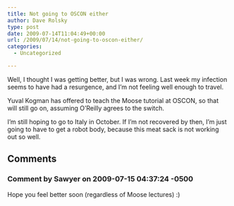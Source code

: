 ```yaml
---
title: Not going to OSCON either
author: Dave Rolsky
type: post
date: 2009-07-14T11:04:49+00:00
url: /2009/07/14/not-going-to-oscon-either/
categories:
  - Uncategorized

---
```

Well, I thought I was getting better, but I was wrong. Last week my infection seems to have had a resurgence, and I&#8217;m not feeling well enough to travel.

Yuval Kogman has offered to teach the Moose tutorial at OSCON, so that will still go on, assuming O&#8217;Reilly agrees to the switch.

I&#8217;m still hoping to go to Italy in October. If I&#8217;m not recovered by then, I&#8217;m just going to have to get a robot body, because this meat sack is not working out so well.

## Comments

### Comment by Sawyer on 2009-07-15 04:37:24 -0500
Hope you feel better soon (regardless of Moose lectures) :)